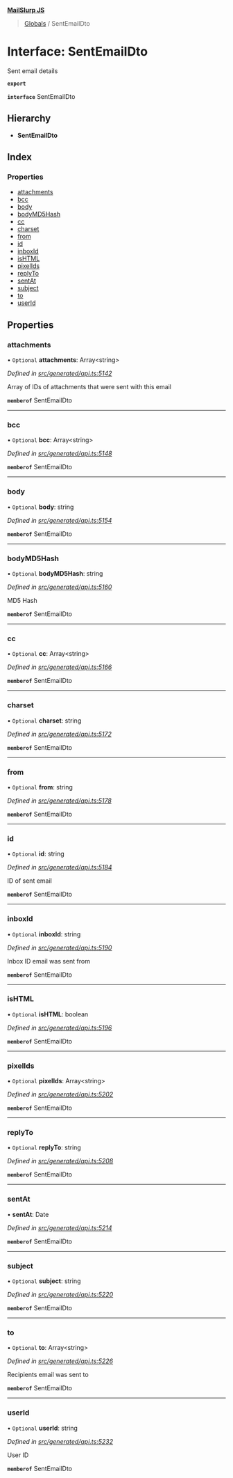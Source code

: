 **[MailSlurp JS](../README.md)**

> [Globals](../README.md) / SentEmailDto

# Interface: SentEmailDto

Sent email details

**`export`** 

**`interface`** SentEmailDto

## Hierarchy

* **SentEmailDto**

## Index

### Properties

* [attachments](sentemaildto.md#attachments)
* [bcc](sentemaildto.md#bcc)
* [body](sentemaildto.md#body)
* [bodyMD5Hash](sentemaildto.md#bodymd5hash)
* [cc](sentemaildto.md#cc)
* [charset](sentemaildto.md#charset)
* [from](sentemaildto.md#from)
* [id](sentemaildto.md#id)
* [inboxId](sentemaildto.md#inboxid)
* [isHTML](sentemaildto.md#ishtml)
* [pixelIds](sentemaildto.md#pixelids)
* [replyTo](sentemaildto.md#replyto)
* [sentAt](sentemaildto.md#sentat)
* [subject](sentemaildto.md#subject)
* [to](sentemaildto.md#to)
* [userId](sentemaildto.md#userid)

## Properties

### attachments

• `Optional` **attachments**: Array\<string>

*Defined in [src/generated/api.ts:5142](https://github.com/mailslurp/mailslurp-client/blob/c5e5f20/src/generated/api.ts#L5142)*

Array of IDs of attachments that were sent with this email

**`memberof`** SentEmailDto

___

### bcc

• `Optional` **bcc**: Array\<string>

*Defined in [src/generated/api.ts:5148](https://github.com/mailslurp/mailslurp-client/blob/c5e5f20/src/generated/api.ts#L5148)*

**`memberof`** SentEmailDto

___

### body

• `Optional` **body**: string

*Defined in [src/generated/api.ts:5154](https://github.com/mailslurp/mailslurp-client/blob/c5e5f20/src/generated/api.ts#L5154)*

**`memberof`** SentEmailDto

___

### bodyMD5Hash

• `Optional` **bodyMD5Hash**: string

*Defined in [src/generated/api.ts:5160](https://github.com/mailslurp/mailslurp-client/blob/c5e5f20/src/generated/api.ts#L5160)*

MD5 Hash

**`memberof`** SentEmailDto

___

### cc

• `Optional` **cc**: Array\<string>

*Defined in [src/generated/api.ts:5166](https://github.com/mailslurp/mailslurp-client/blob/c5e5f20/src/generated/api.ts#L5166)*

**`memberof`** SentEmailDto

___

### charset

• `Optional` **charset**: string

*Defined in [src/generated/api.ts:5172](https://github.com/mailslurp/mailslurp-client/blob/c5e5f20/src/generated/api.ts#L5172)*

**`memberof`** SentEmailDto

___

### from

• `Optional` **from**: string

*Defined in [src/generated/api.ts:5178](https://github.com/mailslurp/mailslurp-client/blob/c5e5f20/src/generated/api.ts#L5178)*

**`memberof`** SentEmailDto

___

### id

• `Optional` **id**: string

*Defined in [src/generated/api.ts:5184](https://github.com/mailslurp/mailslurp-client/blob/c5e5f20/src/generated/api.ts#L5184)*

ID of sent email

**`memberof`** SentEmailDto

___

### inboxId

• `Optional` **inboxId**: string

*Defined in [src/generated/api.ts:5190](https://github.com/mailslurp/mailslurp-client/blob/c5e5f20/src/generated/api.ts#L5190)*

Inbox ID email was sent from

**`memberof`** SentEmailDto

___

### isHTML

• `Optional` **isHTML**: boolean

*Defined in [src/generated/api.ts:5196](https://github.com/mailslurp/mailslurp-client/blob/c5e5f20/src/generated/api.ts#L5196)*

**`memberof`** SentEmailDto

___

### pixelIds

• `Optional` **pixelIds**: Array\<string>

*Defined in [src/generated/api.ts:5202](https://github.com/mailslurp/mailslurp-client/blob/c5e5f20/src/generated/api.ts#L5202)*

**`memberof`** SentEmailDto

___

### replyTo

• `Optional` **replyTo**: string

*Defined in [src/generated/api.ts:5208](https://github.com/mailslurp/mailslurp-client/blob/c5e5f20/src/generated/api.ts#L5208)*

**`memberof`** SentEmailDto

___

### sentAt

•  **sentAt**: Date

*Defined in [src/generated/api.ts:5214](https://github.com/mailslurp/mailslurp-client/blob/c5e5f20/src/generated/api.ts#L5214)*

**`memberof`** SentEmailDto

___

### subject

• `Optional` **subject**: string

*Defined in [src/generated/api.ts:5220](https://github.com/mailslurp/mailslurp-client/blob/c5e5f20/src/generated/api.ts#L5220)*

**`memberof`** SentEmailDto

___

### to

• `Optional` **to**: Array\<string>

*Defined in [src/generated/api.ts:5226](https://github.com/mailslurp/mailslurp-client/blob/c5e5f20/src/generated/api.ts#L5226)*

Recipients email was sent to

**`memberof`** SentEmailDto

___

### userId

• `Optional` **userId**: string

*Defined in [src/generated/api.ts:5232](https://github.com/mailslurp/mailslurp-client/blob/c5e5f20/src/generated/api.ts#L5232)*

User ID

**`memberof`** SentEmailDto
